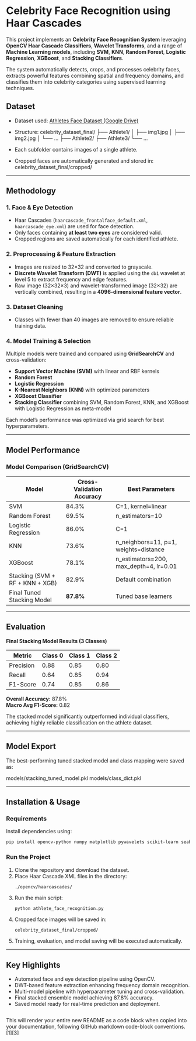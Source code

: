 # Celebrity Face Recognition using Haar Cascades 

This project implements an **Celebrity Face Recognition System** leveraging **OpenCV Haar Cascade Classifiers**, **Wavelet Transforms**, and a range of **Machine Learning models**, including **SVM**, **KNN**, **Random Forest**, **Logistic Regression**, **XGBoost**, and **Stacking Classifiers**.  

The system automatically detects, crops, and processes celebrity faces, extracts powerful features combining spatial and frequency domains, and classifies them into celebrity categories using supervised learning techniques.


## Dataset  

- Dataset used: [Athletes Face Dataset (Google Drive)](https://drive.google.com/drive/folders/1kbfKoPydhSNZbGJA3odW8G_R2C7pJEW0?usp=drive_link)
  
- Structure:
celebrity_dataset_final/
├── Athlete1/
│   ├── img1.jpg
│   ├── img2.jpg
│   └── ...
├── Athlete2/
├── Athlete3/
└── ...

- Each subfolder contains images of a single athlete.  
- Cropped faces are automatically generated and stored in:
celebrity_dataset_final/cropped/
***

## Methodology  

### 1. Face & Eye Detection  
- Haar Cascades (`haarcascade_frontalface_default.xml`, `haarcascade_eye.xml`) are used for face detection.  
- Only faces containing **at least two eyes** are considered valid.  
- Cropped regions are saved automatically for each identified athlete.  

### 2. Preprocessing & Feature Extraction  
- Images are resized to 32×32 and converted to grayscale.  
- **Discrete Wavelet Transform (DWT)** is applied using the `db1` wavelet at level 5 to extract frequency and edge features.  
- Raw image (32×32×3) and wavelet-transformed image (32×32) are vertically combined, resulting in a **4096-dimensional feature vector**.  

### 3. Dataset Cleaning  
- Classes with fewer than 40 images are removed to ensure reliable training data.  

### 4. Model Training & Selection  
Multiple models were trained and compared using **GridSearchCV** and cross-validation:

- **Support Vector Machine (SVM)** with linear and RBF kernels  
- **Random Forest**  
- **Logistic Regression**  
- **K-Nearest Neighbors (KNN)** with optimized parameters  
- **XGBoost Classifier**  
- **Stacking Classifier** combining SVM, Random Forest, KNN, and XGBoost with Logistic Regression as meta-model  

Each model’s performance was optimized via grid search for best hyperparameters.

***

## Model Performance  

### Model Comparison (GridSearchCV)

| Model | Cross-Validation Accuracy | Best Parameters |
|--------|----------------------------|-----------------|
| SVM | 84.3% | C=1, kernel=linear |
| Random Forest | 69.5% | n_estimators=10 |
| Logistic Regression | 86.0% | C=1 |
| KNN | 73.6% | n_neighbors=11, p=1, weights=distance |
| XGBoost | 78.1% | n_estimators=200, max_depth=4, lr=0.01 |
| Stacking (SVM + RF + KNN + XGB) | 82.9% | Default combination |
| Final Tuned Stacking Model | **87.8%** | Tuned base learners |

***

## Evaluation  

**Final Stacking Model Results (3 Classes)**

| Metric | Class 0 | Class 1 | Class 2 |
|---------|----------|----------|----------|
| Precision | 0.88 | 0.85 | 0.80 |
| Recall | 0.64 | 0.85 | 0.94 |
| F1-Score | 0.74 | 0.85 | 0.86 |

**Overall Accuracy:** 87.8%  
**Macro Avg F1-Score:** 0.82  

The stacked model significantly outperformed individual classifiers, achieving highly reliable classification on the athlete dataset.

***

## Model Export  

The best-performing tuned stacked model and class mapping were saved as:


models/stacking_tuned_model.pkl
models/class_dict.pkl

***

## Installation & Usage  

### Requirements  
Install dependencies using:
```bash
pip install opencv-python numpy matplotlib pywavelets scikit-learn seaborn joblib xgboost pandas
```

### Run the Project  

1. Clone the repository and download the dataset.  
2. Place Haar Cascade XML files in the directory:  
   ```
   ./opencv/haarcascades/
   ```
3. Run the main script:  
   ```bash
   python athlete_face_recognition.py
   ```
4. Cropped face images will be saved in:  
   ```
   celebrity_dataset_final/cropped/
   ```
5. Training, evaluation, and model saving will be executed automatically.  

***

## Key Highlights  

- Automated face and eye detection pipeline using OpenCV.  
- DWT-based feature extraction enhancing frequency domain recognition.  
- Multi-model pipeline with hyperparameter tuning and cross-validation.  
- Final stacked ensemble model achieving 87.8% accuracy.  
- Saved model ready for real-time prediction and deployment.  
```
```

This will render your entire new README as a code block when copied into your documentation, following GitHub markdown code-block conventions.[1][3]
